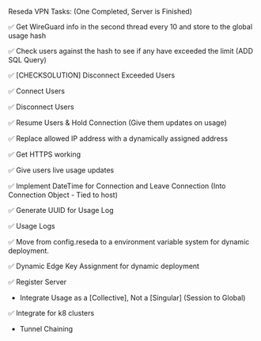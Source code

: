 Reseda VPN Tasks: (One Completed, Server is Finished)

✅ Get WireGuard info in the second thread every 10 and store to the global usage hash

✅ Check users against the hash to see if any have exceeded the limit (ADD SQL Query)

✅ [CHECKSOLUTION] Disconnect Exceeded Users

✅ Connect Users

✅ Disconnect Users

✅ Resume Users & Hold Connection (Give them updates on usage)

✅ Replace allowed IP address with a dynamically assigned address

✅ Get HTTPS working

✅ Give users live usage updates

✅ Implement DateTime for Connection and Leave Connection (Into Connection Object - Tied to host)

✅ Generate UUID for Usage Log

✅ Usage Logs

✅ Move from config.reseda to a environment variable system for dynamic deployment.

✅ Dynamic Edge Key Assignment for dynamic deployment 

✅ Register Server

- Integrate Usage as a [Collective], Not a [Singular] (Session to Global)

✅ Integrate for k8 clusters

- Tunnel Chaining